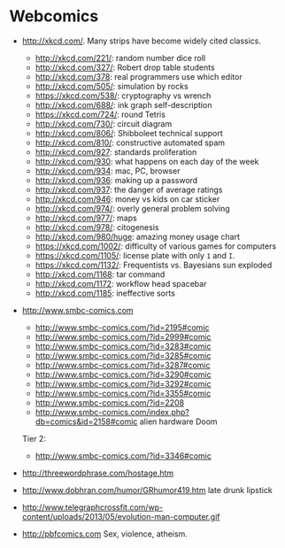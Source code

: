 # Webcomics

-   <http://xkcd.com/>. Many strips have become widely cited classics.

    - <http://xkcd.com/221/>: random number dice roll
    - <http://xkcd.com/327/>: Robert drop table students
    - <http://xkcd.com/378>: real programmers use which editor
    - <http://xkcd.com/505/>: simulation by rocks
    - <https://xkcd.com/538/>: cryptography vs wrench
    - <http://xkcd.com/688/>: ink graph self-description
    - <https://xkcd.com/724/>: round Tetris
    - <http://xkcd.com/730/>: circuit diagram
    - <http://xkcd.com/806/>: Shibboleet technical support
    - <http://xkcd.com/810/>: constructive automated spam
    - <http://xkcd.com/927>: standards proliferation
    - <http://xkcd.com/930>: what happens on each day of the week
    - <http://xkcd.com/934>: mac, PC, browser
    - <http://xkcd.com/936>: making up a password
    - <http://xkcd.com/937>: the danger of average ratings
    - <http://xkcd.com/946>: money vs kids on car sticker
    - <http://xkcd.com/974/>: overly general problem solving
    - <http://xkcd.com/977/>: maps
    - <http://xkcd.com/978/>: citogenesis
    - <http://xkcd.com/980/huge>: amazing money usage chart
    - <https://xkcd.com/1002/>: difficulty of various games for computers
    - <https://xkcd.com/1105/>: license plate with only `1` and `I`.
    - <https://xkcd.com/1132/>: Frequentists vs. Bayesians sun exploded
    - <http://xkcd.com/1168>: tar command
    - <http://xkcd.com/1172>: workflow head spacebar
    - <http://xkcd.com/1185>: ineffective sorts

-   <http://www.smbc-comics.com>

    - <http://www.smbc-comics.com/?id=2195#comic>
    - <http://www.smbc-comics.com/?id=2999#comic>
    - <http://www.smbc-comics.com/?id=3283#comic>
    - <http://www.smbc-comics.com/?id=3285#comic>
    - <http://www.smbc-comics.com/?id=3287#comic>
    - <http://www.smbc-comics.com/?id=3290#comic>
    - <http://www.smbc-comics.com/?id=3292#comic>
    - <http://www.smbc-comics.com/?id=3355#comic>
    - <http://www.smbc-comics.com/?id=2208>
    - <http://www.smbc-comics.com/index.php?db=comics&id=2158#comic> alien hardware Doom

    Tier 2:

    - <http://www.smbc-comics.com/?id=3346#comic>

-   <http://threewordphrase.com/hostage.htm>

-   <http://www.dobhran.com/humor/GRhumor419.htm> late drunk lipstick

-   <http://www.telegraphcrossfit.com/wp-content/uploads/2013/05/evolution-man-computer.gif>

-   <http://pbfcomics.com> Sex, violence, atheism.
